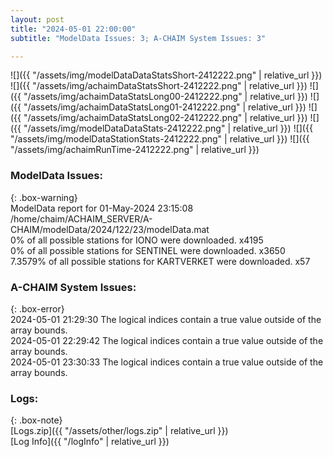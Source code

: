 ```yaml
---
layout: post
title: "2024-05-01 22:00:00"
subtitle: "ModelData Issues: 3; A-CHAIM System Issues: 3"

---
```


![]({{ "/assets/img/modelDataDataStatsShort-2412222.png" | relative_url }})
![]({{ "/assets/img/achaimDataStatsShort-2412222.png" | relative_url }})
![]({{ "/assets/img/achaimDataStatsLong00-2412222.png" | relative_url }})
![]({{ "/assets/img/achaimDataStatsLong01-2412222.png" | relative_url }})
![]({{ "/assets/img/achaimDataStatsLong02-2412222.png" | relative_url }})
![]({{ "/assets/img/modelDataDataStats-2412222.png" | relative_url }})
![]({{ "/assets/img/modelDataStationStats-2412222.png" | relative_url }})
![]({{ "/assets/img/achaimRunTime-2412222.png" | relative_url }})


### ModelData Issues:  
  
{: .box-warning}  
 ModelData report for 01-May-2024 23:15:08   
 /home/chaim/ACHAIM_SERVER/A-CHAIM/modelData/2024/122/23/modelData.mat   
 0% of all possible stations for IONO were downloaded. x4195   
 0% of all possible stations for SENTINEL were downloaded. x3650   
 7.3579% of all possible stations for KARTVERKET were downloaded. x57   
  
### A-CHAIM System Issues:  
  
{: .box-error}  
2024-05-01 21:29:30 The logical indices contain a true value outside of the array bounds.  
2024-05-01 22:29:42 The logical indices contain a true value outside of the array bounds.  
2024-05-01 23:30:33 The logical indices contain a true value outside of the array bounds.  

### Logs:  
  
{: .box-note}  
[Logs.zip]({{ "/assets/other/logs.zip" | relative_url }})  
[Log Info]({{ "/logInfo" | relative_url }})  
